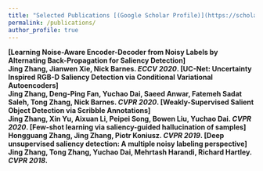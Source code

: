 ```yaml
---
title: "Selected Publications [(Google Scholar Profile)](https://scholar.google.com.au/citations?user=Qa1DMv8AAAAJ&hl=en)"
permalink: /publications/
author_profile: true
---
```

<b>[Learning Noise-Aware Encoder-Decoder from Noisy Labels by Alternating Back-Propagation for Saliency Detection]<br> 
<b>Jing Zhang</b>, Jianwen Xie, Nick Barnes.
<i>ECCV 2020</i>.
<b>[UC-Net: Uncertainty Inspired RGB-D Saliency Detection via Conditional Variational Autoencoders]<br> 
<b>Jing Zhang</b>, Deng-Ping Fan, Yuchao Dai, Saeed Anwar, Fatemeh Sadat Saleh, Tong Zhang, Nick Barnes.
<i>CVPR 2020</i>.
<b>[Weakly-Supervised Salient Object Detection via Scribble Annotations]<br> 
<b>Jing Zhang</b>, Xin Yu, Aixuan Li, Peipei Song, Bowen Liu, Yuchao Dai.
<i>CVPR 2020</i>.
<b>[Few-shot learning via saliency-guided hallucination of samples]<br> 
<b>Hongguang Zhang, Jing Zhang</b>, Piotr Koniusz.
<i>CVPR 2019</i>.
<b>[Deep unsupervised saliency detection: A multiple noisy labeling perspective]<br> 
<b>Jing Zhang</b>, Tong Zhang, Yuchao Dai, Mehrtash Harandi, Richard Hartley.
<i>CVPR 2018</i>.

